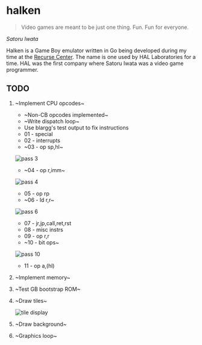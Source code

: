 # halken
>Video games are meant to be just one thing. Fun. Fun for everyone.

*Satoru Iwata*

Halken is a Game Boy emulator written in Go being developed during my time at the [Recurse Center](https://recurse.com).
The name is one used by HAL Laboratories for a time. HAL was the first company where Satoru Iwata was a video game programmer.

## TODO

1. ~Implement CPU opcodes~
    * ~Non-CB opcodes implemented~
     * ~Write dispatch loop~
     * Use blargg's test output to fix instructions
      * 01 - special
      * 02 - interrupts
      * ~03 - op sp,hl~
      
      ![pass 3](https://my.mixtape.moe/gpwxlx.png)
      * ~04 - op r,imm~
      
      ![pass 4](https://my.mixtape.moe/glzofz.png)
      * 05 - op rp
      * ~06 - ld r,r~
      
      ![pass 6](https://my.mixtape.moe/mfdkmk.png)
      * 07 - jr,jp,call,ret,rst
      * 08 - misc instrs
      * 09 - op r,r
      * ~10 - bit ops~
      
      ![pass 10](https://my.mixtape.moe/ysxqrh.png)
      * 11 - op a,(hl)
2. ~Implement memory~
3. ~Test GB bootstrap ROM~
4. ~Draw tiles~

   ![tile display](https://my.mixtape.moe/adxhwd.png)
5. ~Draw background~
6. ~Graphics loop~

